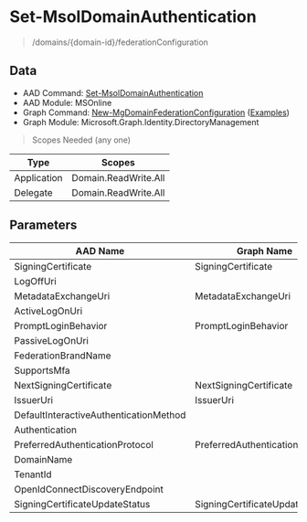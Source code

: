 # Set-MsolDomainAuthentication

> /domains/{domain-id}/federationConfiguration

## Data

+ AAD Command: [Set-MsolDomainAuthentication](https://docs.microsoft.com/en-us/powershell/module/MSOnline/Set-MsolDomainAuthentication)
+ AAD Module: MSOnline
+ Graph Command: [New-MgDomainFederationConfiguration](https://docs.microsoft.com/en-us/powershell/module/Microsoft.Graph.Identity.DirectoryManagement/New-MgDomainFederationConfiguration) ([Examples](https://github.com/orgs/msgraph/discussions?discussions_q=New-MgDomainFederationConfiguration))
+ Graph Module: Microsoft.Graph.Identity.DirectoryManagement

> Scopes Needed (any one)

|Type|Scopes|
|---|---|
|Application|Domain.ReadWrite.All|
|Delegate|Domain.ReadWrite.All|

## Parameters

|AAD Name|Graph Name|AAD Type|Graph Type|Infos|
|---|---|---|---|---|
|SigningCertificate|SigningCertificate|System.String|System.String||
|LogOffUri||System.String|||
|MetadataExchangeUri|MetadataExchangeUri|System.String|System.String||
|ActiveLogOnUri||System.String|||
|PromptLoginBehavior|PromptLoginBehavior|System.Nullable/Microsoft.Online.Administration.PromptLoginBehavior|System.String||
|PassiveLogOnUri||System.String|||
|FederationBrandName||System.String|||
|SupportsMfa||System.Nullable/System.Boolean|||
|NextSigningCertificate|NextSigningCertificate|System.String|System.String||
|IssuerUri|IssuerUri|System.String|System.String||
|DefaultInteractiveAuthenticationMethod||System.String|||
|Authentication||Microsoft.Online.Administration.DomainAuthenticationType|||
|PreferredAuthenticationProtocol|PreferredAuthenticationProtocol|System.Nullable/Microsoft.Online.Administration.AuthenticationProtocol|System.String||
|DomainName||System.String|||
|TenantId||System.Nullable/System.Guid|||
|OpenIdConnectDiscoveryEndpoint||System.String|||
|SigningCertificateUpdateStatus|SigningCertificateUpdateStatus|Microsoft.Online.Administration.SigningCertificateUpdateStatus|Microsoft.Graph.PowerShell.Models.IMicrosoftGraphSigningCertificateUpdateStatus||

